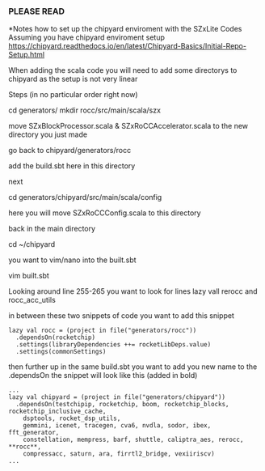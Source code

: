 ### PLEASE READ 
*Notes how to set up the chipyard enviroment with the SZxLite Codes 
Assuming you have chipyard enviroment setup 
https://chipyard.readthedocs.io/en/latest/Chipyard-Basics/Initial-Repo-Setup.html

When adding the scala code you will need to add some directorys to chipyard as the setup is not very linear 

Steps (in no particular order right now) 

cd generators/
mkdir rocc/src/main/scala/szx

move SZxBlockProcessor.scala & SZxRoCCAccelerator.scala to the new directory you just made 

go back to chipyard/generators/rocc

add the build.sbt here in this directory 

next 

cd generators/chipyard/src/main/scala/config 

here you will move SZxRoCCConfig.scala to this directory 

back in the main directory 

cd ~/chipyard 

you want to vim/nano into the built.sbt 

vim built.sbt 

Looking around line 255-265 you want to look for lines lazy vall rerocc and rocc_acc_utils 

in between these two snippets of code you want to add this snippet 
```
lazy val rocc = (project in file("generators/rocc"))
  .dependsOn(rocketchip)
  .settings(libraryDependencies ++= rocketLibDeps.value)
  .settings(commonSettings)
```
then further up in the same build.sbt you want to add you new name to the .dependsOn 
the snippet will look like this (added in bold) 
```
...
lazy val chipyard = (project in file("generators/chipyard"))
  .dependsOn(testchipip, rocketchip, boom, rocketchip_blocks, rocketchip_inclusive_cache,
    dsptools, rocket_dsp_utils,
    gemmini, icenet, tracegen, cva6, nvdla, sodor, ibex, fft_generator,
    constellation, mempress, barf, shuttle, caliptra_aes, rerocc, **rocc**,
    compressacc, saturn, ara, firrtl2_bridge, vexiiriscv)
...
```


